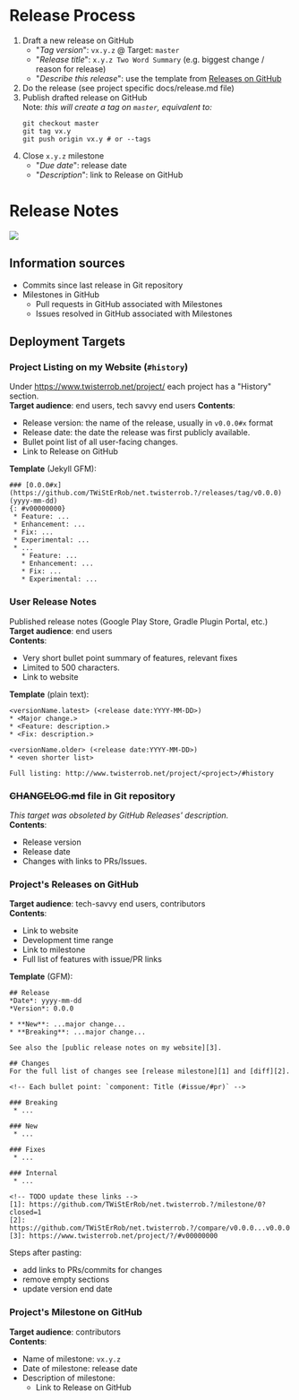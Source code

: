 # Release Process

 1. Draft a new release on GitHub
    * "_Tag version_": `vx.y.z` @ Target: `master`
    * "_Release title_": `x.y.z Two Word Summary` (e.g. biggest change / reason for release)
    * "_Describe this release_": use the template from [Releases on GitHub](#projects-releases-on-github)
 1. Do the release (see project specific docs/release.md file)
 1. Publish drafted release on GitHub  
    Note: _this will create a tag on `master`, equivalent to:_
    ```shell
    git checkout master
    git tag vx.y
    git push origin vx.y # or --tags
    ```
 1. Close `x.y.z` milestone
    * "_Due date_": release date
    * "_Description_": link to Release on GitHub

# Release Notes

<img src="https://yuml.me/diagram/boring;dir:LR;scale:100/class/[%3C%3CGitHub%3E%3E;Release%7Cversion%20name;version%20code;(date);change%20descriptions;tag;artifacts],%20[%3C%3CWebsite%3E%3E;%23history%7Cversion%20name;date;minor%20changes],%20[%3C%3Cpublished%3E%3E;Release%20Notes%7Cversion%20name;date;major%20changes],%20[%3C%3CGitHub%3E%3E;Milestone%7Cversion;date;all%20changes],%20[%3C%3CGitHub%3E%3E;issue%7Cfeature%20description;problem%20details],%20[%3C%3CGitHub%3E%3E;PR%7Cimplementation%20details],%20[%3C%3CGitHub%3E%3E;diff%7Clist%20of%20changes%20without%20context],%20[%3C%3Cgit%3E%3E;commit%7Cdetails%20of%20change],%20[%23history]-[note:%20Historical%20*Release%20Notes*%20for%20the%20end%20users.%7Bbg:wheat%7D],%20[Release]%3C%3E-1..n%3E[Milestone],%20[Milestone]%3C%3E-1..n%3E[issue],%20[Milestone]%3C%3E-1..n%3E[PR],%20[diff]++-1..n%3E[commit],%20[issue]-0..1%3E[PR],%20[PR]%3C%3E-1..n%3E[commit],%20[Milestone]-.-%3E[Release],%20[Release]-.-%3E[Milestone],%20[Release]-.-%3E[%23history],%20[Release]-.-%3E[diff],%20[Release]-.-%3E[PR],%20[Release]-.-%3E[issue],%20[Release%20Notes]-.-%3E[%23history],%20[%23history]-.-%3E[Release],%20[commit]-.-%3E[issue],%20[commit]-.-%3E[PR],%20[PR]-.-%3E[issue],.png" />

## Information sources
 * Commits since last release in Git repository
 * Milestones in GitHub
   * Pull requests in GitHub associated with Milestones
   * Issues resolved in GitHub associated with Milestones

## Deployment Targets

### Project Listing on my Website (`#history`)
Under https://www.twisterrob.net/project/ each project has a "History" section.  
**Target audience**: end users, tech savvy end users
**Contents**:
 * Release version: the name of the release, usually in `v0.0.0#x` format
 * Release date: the date the release was first publicly available.
 * Bullet point list of all user-facing changes.
 * Link to Release on GitHub

**Template** (Jekyll GFM):
```
### [0.0.0#x](https://github.com/TWiStErRob/net.twisterrob.?/releases/tag/v0.0.0) (yyyy-mm-dd)
{: #v00000000}
 * Feature: ...
 * Enhancement: ...
 * Fix: ...
 * Experimental: ...
 * ...
   * Feature: ...
   * Enhancement: ...
   * Fix: ...
   * Experimental: ...
```

### User Release Notes
Published release notes (Google Play Store, Gradle Plugin Portal, etc.)  
**Target audience**: end users  
**Contents**:
 * Very short bullet point summary of features, relevant fixes
 * Limited to 500 characters.
 * Link to website

**Template** (plain text):
```
<versionName.latest> (<release date:YYYY-MM-DD>)
* <Major change.>
* <Feature: description.>
* <Fix: description.>

<versionName.older> (<release date:YYYY-MM-DD>)
* <even shorter list>

Full listing: http://www.twisterrob.net/project/<project>/#history
```

### ~~CHANGELOG.md~~ file in Git repository
*This target was obsoleted by GitHub Releases' description.*  
**Contents**:
 * Release version
 * Release date
 * Changes with links to PRs/Issues.

### Project's Releases on GitHub
**Target audience**: tech-savvy end users, contributors  
**Contents**:
 * Link to website
 * Development time range
 * Link to milestone
 * Full list of features with issue/PR links

**Template** (GFM):
```
## Release
*Date*: yyyy-mm-dd
*Version*: 0.0.0

* **New**: ...major change...
* **Breaking**: ...major change...

See also the [public release notes on my website][3].

## Changes
For the full list of changes see [release milestone][1] and [diff][2].

<!-- Each bullet point: `component: Title (#issue/#pr)` -->

### Breaking
 * ...

### New
 * ...

### Fixes
 * ...

### Internal
 * ...

<!-- TODO update these links -->
[1]: https://github.com/TWiStErRob/net.twisterrob.?/milestone/0?closed=1
[2]: https://github.com/TWiStErRob/net.twisterrob.?/compare/v0.0.0...v0.0.0
[3]: https://www.twisterrob.net/project/?/#v00000000
```
Steps after pasting:
 * add links to PRs/commits for changes
 * remove empty sections
 * update version end date

### Project's Milestone on GitHub
**Target audience**: contributors  
**Contents**:
 * Name of milestone: `vx.y.z`
 * Date of milestone: release date
 * Description of milestone:
   * Link to Release on GitHub
